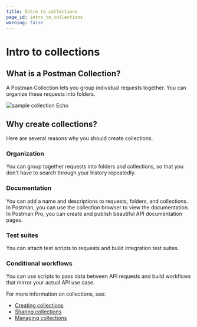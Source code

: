 ```yaml
---
title: Intro to collections
page_id: intro_to_collections
warning: false
---
```


# Intro to collections

## What is a Postman Collection?

A Postman Collection lets you group individual requests together. You can organize these requests into folders.

![sample collection Echo](https://s3.amazonaws.com/postman-static-getpostman-com/postman-docs/WS-Collection_headers.png)

## Why create collections?

Here are several reasons why you should create collections.

### Organization

You can group together requests into folders and collections, so that you don't have to search through your history repeatedly.

### Documentation

You can add a name and descriptions to requests, folders, and collections. In Postman, you can use the collection browser to view the documentation. In Postman Pro, you can create and publish beautiful API documentation pages.

### Test suites

You can attach test scripts to requests and build integration test suites.

### Conditional workflows

You can use scripts to pass data between API requests and build workflows that mirror your actual API use case.

For more information on collections, see:

* [Creating collections](/postman/collections/creating_collections.md)
* [Sharing collections](/postman/collections/sharing_collections.md)
* [Managing collections](/postman/collections/managing_collections.md)

